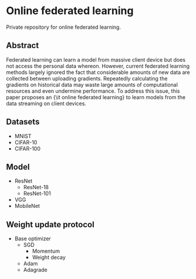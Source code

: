 # Online federated learning

Private repository for online federated learning.

## Abstract

Federated learning can learn a model from massive client device but does not access the personal data whereon. However, current federated learning methods largely ignored the fact that considerable amounts of new data are collected between uploading gradients. Repeatedly calculating the gradients on historical data may waste large amounts of computational resources and even undermine performance. To address this issue, this paper proposes an {\it online federated learning} to learn models from the data streaming on client devices.

## Datasets

* MNIST
* CIFAR-10
* CIFAR-100

## Model

* ResNet
  * ResNet-18
  * ResNet-101
* VGG
* MobileNet

## Weight update protocol

* Base optimizer
  * SGD
    * Momentum
    * Weight decay
  * Adam
  * Adagrade
  
